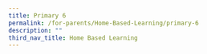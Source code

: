 ```yaml
---
title: Primary 6
permalink: /for-parents/Home-Based-Learning/primary-6
description: ""
third_nav_title: Home Based Learning
---
```

